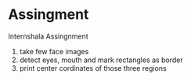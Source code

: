 # Assingment

Internshala Assingnment

1. take few face images
2. detect eyes, mouth and mark rectangles as border
3. print center cordinates of those three regions


